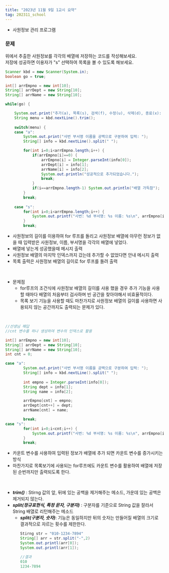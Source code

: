 ```yaml
---
title: "2023년 11월 9일 1교시 요약"
tag: 202311_school
---
```


- 사원정보 관리 프로그램

### 문제
위에서 추출한 사원정보를 각각의 배열에 저장하는 코드를 작성해보세요. <br>
저장에 성공하면 이용자가 "s" 선택하여 목록을 볼 수 있도록 해보세요. 

```java
Scanner kbd = new Scanner(System.in);
boolean go = true;

int[] arrEmpno = new int[10];
String[] arrDept = new String[10];
String[] arrName = new String[10];

while(go) {

    System.out.print("추가(a), 목록(s), 검색(f), 수정(u), 삭제(d), 종료(x): ");
    String menu = kbd.nextLine().trim();
    
    switch(menu) {
    case "a":
        System.out.print("사번 부서명 이름을 공백으로 구분하여 입력: ");
        String[] info = kbd.nextLine().split(" ");

        for(int i=0;i<arrEmpno.length;i++) {
            if(arrEmpno[i]==0) {
                arrEmpno[i] = Integer.parseInt(info[0]);
                arrDept[i] = info[1];
                arrName[i] = info[2];
                System.out.println("성공적으로 추가되었습니다.");
                break;
            }
            if(i==arrEmpno.length-1) System.out.println("배열 가득참");
        }
        break;
        
    case "s":
        for(int i=0;i<arrEmpno.length;i++) {
            System.out.printf("사번: %d 부서명: %s 이름: %s\n", arrEmpno[i],arrDept[i],arrName[i]);
        }
        break;
```
- 사원정보의 길이를 이용하여 for 루프를 돌리고 사원정보 배열에 아무런 정보가 없을 때 입력받은 사원정보, 이름, 부서명을 각각의 배열에 넣었다.
- 배열에 넣는게 성공했을때 메시지 출력
- 사원정보 배열의 마지막 인덱스까지 갔는데 추가할 수 없었다면 안내 메시지 출력
- 목록 출력은 사원정보 배열의 길이로 for 루프를 돌려 출력

<br>

- 문제점
  - for루프의 조건식에 사원정보 배열의 길이를 사용 했을 경우 추가 기능을 사용할 때마다 배열의 처음부터 검사하며 빈 공간을 찾아야해서 비효율적이다.
  - 목록 보기 기능을 사용할 때도 마찬가지로 사원정보 배열의 길이를 사용하면 사용되지 않는 공간까지도 출력되는 문제가 있다.

<br>

```java
//선생님 해답
//cnt 변수를 하나 생성하여 변수의 인덱스로 활용

int[] arrEmpno = new int[10];
String[] arrDept = new String[10];
String[] arrName = new String[10];
int cnt = 0;

case "a":
        System.out.print("사번 부서명 이름을 공백으로 구분하여 입력: ");
        String[] info = kbd.nextLine().split(" ");
        
        int empno = Integer.parseInt(info[0]);
        String dept = info[1];
        String name = info[2];

        arrEmpno[cnt] = empno;
        arrDept[cnt++] = dept;
        arrName[cnt] = name;

        break;
case "s":
        for(int i=0;i<cnt;i++) {
            System.out.printf("사번: %d 부서명: %s 이름: %s\n", arrEmpno[i],arrDept[i],arrName[i]);
        }
        break;

```
- 카운트 변수를 사용하여 입력된 정보가 배열에 추가 되면 카운트 변수를 증가시키는 방식
- 마찬가지로 목록보기에 사용되는 for루프에도 카운트 변수를 활용하여 배열에 저장된 순번까지만 출력되도록 한다.

<br>

- ***trim()*** : Stirng 값의 앞, 뒤에 있는 공백을 제거해주는 메소드, 가운데 있는 공백은 제거되지 않는다.
- ***split(정규표현식, 특정 문자, 구분자)*** : 구분자를 기준으로 String 값을 잘라서 String 배열로 리턴해주는 메소드
  - ***split(구분자, 숫자)***: 기능은 동일하지만 뒤의 숫자는 만들어질 배열의 크기로 결과적으로 자르는 횟수를 제한한다.
    ```java
    Stirng str = "010-1234-7894"
    String[] arr = str.split("-",2)
    System.out.printl(arr[0]);
    System.out.printl(arr[1]);

    //결과
    010
    1234-7894
    ```